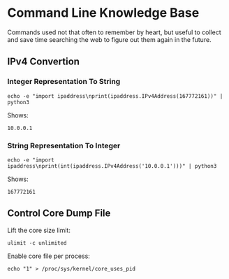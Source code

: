 # Command Line Knowledge Base #

Commands used not that often to remember by heart, but useful to collect and save time searching
the web to figure out them again in the future.

## IPv4 Convertion ##

### Integer Representation To String ###

```
echo -e "import ipaddress\nprint(ipaddress.IPv4Address(167772161))" | python3
```

Shows:

```
10.0.0.1
```

### String Representation To Integer ###

```
echo -e "import ipaddress\nprint(int(ipaddress.IPv4Address('10.0.0.1')))" | python3
```

Shows:

```
167772161
```

## Control Core Dump File ##

Lift the core size limit:

```
ulimit -c unlimited
```

Enable core file per process:

```
echo "1" > /proc/sys/kernel/core_uses_pid
```
